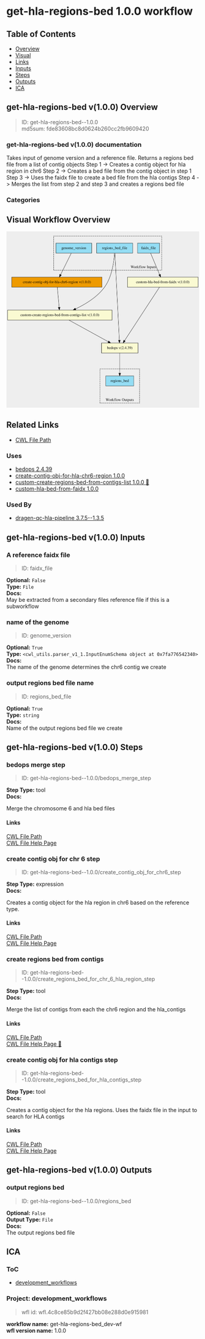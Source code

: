 
get-hla-regions-bed 1.0.0 workflow
==================================

## Table of Contents
  
- [Overview](#get-hla-regions-bed-v100-overview)  
- [Visual](#visual-workflow-overview)  
- [Links](#related-links)  
- [Inputs](#get-hla-regions-bed-v100-inputs)  
- [Steps](#get-hla-regions-bed-v100-steps)  
- [Outputs](#get-hla-regions-bed-v100-outputs)  
- [ICA](#ica)  


## get-hla-regions-bed v(1.0.0) Overview



  
> ID: get-hla-regions-bed--1.0.0  
> md5sum: fde83608bc8d0624b260cc2fb9609420

### get-hla-regions-bed v(1.0.0) documentation
  
Takes input of genome version and a reference file.
Returns a regions bed file from a list of contig objects
Step 1 -> Creates a contig object for hla region in chr6
Step 2 -> Creates a bed file from the contig object in step 1
Step 3 -> Uses the faidx file to create a bed file from the hla contigs
Step 4 -> Merges the list from step 2 and step 3 and creates a regions bed file

### Categories
  


## Visual Workflow Overview
  
[![get-hla-regions-bed__1.0.0.svg](../../../../images/workflows/get-hla-regions-bed/1.0.0/get-hla-regions-bed__1.0.0.svg)](https://github.com/umccr/cwl-ica/raw/beta-release/.github/catalogue/images/workflows/get-hla-regions-bed/1.0.0/get-hla-regions-bed__1.0.0.svg)
## Related Links
  
- [CWL File Path](../../../../../../workflows/get-hla-regions-bed/1.0.0/get-hla-regions-bed__1.0.0.cwl)  


### Uses
  
- [bedops 2.4.39](../../../tools/bedops/2.4.39/bedops__2.4.39.md)  
- [create-contig-obj-for-hla-chr6-region 1.0.0](../../../expressions/create-contig-obj-for-hla-chr6-region/1.0.0/create-contig-obj-for-hla-chr6-region__1.0.0.md)  
- [custom-create-regions-bed-from-contigs-list 1.0.0 :construction:](../../../tools/custom-create-regions-bed-from-contigs-list/1.0.0/custom-create-regions-bed-from-contigs-list__1.0.0.md)  
- [custom-hla-bed-from-faidx 1.0.0](../../../tools/custom-hla-bed-from-faidx/1.0.0/custom-hla-bed-from-faidx__1.0.0.md)  


### Used By
  
- [dragen-qc-hla-pipeline 3.7.5--1.3.5](../../dragen-qc-hla-pipeline/3.7.5--1.3.5/dragen-qc-hla-pipeline__3.7.5--1.3.5.md)  

  


## get-hla-regions-bed v(1.0.0) Inputs

### A reference faidx file



  
> ID: faidx_file
  
**Optional:** `False`  
**Type:** `File`  
**Docs:**  
May be extracted from a secondary files reference file if this is a subworkflow


### name of the genome



  
> ID: genome_version
  
**Optional:** `True`  
**Type:** `<cwl_utils.parser_v1_1.InputEnumSchema object at 0x7fa776542340>`  
**Docs:**  
The name of the genome determines the chr6 contig we create


### output regions bed file name



  
> ID: regions_bed_file
  
**Optional:** `True`  
**Type:** `string`  
**Docs:**  
Name of the output regions bed file we create

  


## get-hla-regions-bed v(1.0.0) Steps

### bedops merge step


  
> ID: get-hla-regions-bed--1.0.0/bedops_merge_step
  
**Step Type:** tool  
**Docs:**
  
Merge the chromosome 6 and hla bed files

#### Links
  
[CWL File Path](../../../../../../tools/bedops/2.4.39/bedops__2.4.39.cwl)  
[CWL File Help Page](../../../tools/bedops/2.4.39/bedops__2.4.39.md)  


### create contig obj for chr 6 step


  
> ID: get-hla-regions-bed--1.0.0/create_contig_obj_for_chr6_step
  
**Step Type:** expression  
**Docs:**
  
Creates a contig object for the hla region
in chr6 based on the reference type.

#### Links
  
[CWL File Path](../../../../../../expressions/create-contig-obj-for-hla-chr6-region/1.0.0/create-contig-obj-for-hla-chr6-region__1.0.0.cwl)  
[CWL File Help Page](../../../expressions/create-contig-obj-for-hla-chr6-region/1.0.0/create-contig-obj-for-hla-chr6-region__1.0.0.md)  


### create regions bed from contigs


  
> ID: get-hla-regions-bed--1.0.0/create_regions_bed_for_chr_6_hla_region_step
  
**Step Type:** tool  
**Docs:**
  
Merge the list of contigs from each the chr6 region and the hla_contigs

#### Links
  
[CWL File Path](../../../../../../tools/custom-create-regions-bed-from-contigs-list/1.0.0/custom-create-regions-bed-from-contigs-list__1.0.0.cwl)  
[CWL File Help Page :construction:](../../../tools/custom-create-regions-bed-from-contigs-list/1.0.0/custom-create-regions-bed-from-contigs-list__1.0.0.md)  


### create contig obj for hla contigs step


  
> ID: get-hla-regions-bed--1.0.0/create_regions_bed_for_hla_contigs_step
  
**Step Type:** tool  
**Docs:**
  
Creates a contig object for the hla regions.
Uses the faidx file in the input to search for HLA contigs

#### Links
  
[CWL File Path](../../../../../../tools/custom-hla-bed-from-faidx/1.0.0/custom-hla-bed-from-faidx__1.0.0.cwl)  
[CWL File Help Page](../../../tools/custom-hla-bed-from-faidx/1.0.0/custom-hla-bed-from-faidx__1.0.0.md)  


## get-hla-regions-bed v(1.0.0) Outputs

### output regions bed



  
> ID: get-hla-regions-bed--1.0.0/regions_bed  

  
**Optional:** `False`  
**Output Type:** `File`  
**Docs:**  
The output regions bed file
  

  


## ICA

### ToC
  
- [development_workflows](#project-development_workflows)  


### Project: development_workflows


> wfl id: wfl.4c8ce85b9d2f427bb08e288d0e915981  

  
**workflow name:** get-hla-regions-bed_dev-wf  
**wfl version name:** 1.0.0  

  

